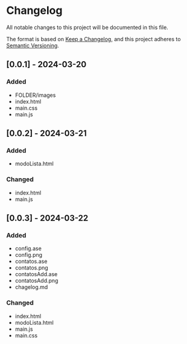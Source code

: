 # Changelog

All notable changes to this project will be documented in this file.

The format is based on [Keep a Changelog](https://keepachangelog.com/en/1.1.0/),
and this project adheres to [Semantic Versioning](https://semver.org/spec/v2.0.0.html).

## [0.0.1] - 2024-03-20
### Added
- FOLDER/images
- index.html
- main.css
- main.js

## [0.0.2] - 2024-03-21
### Added
- modoLista.html
### Changed
- index.html
- main.js

## [0.0.3] - 2024-03-22
### Added
- config.ase
- config.png
- contatos.ase
- contatos.png
- contatosAdd.ase
- contatosAdd.png
- chagelog.md
### Changed
- index.html
- modoLista.html
- main.js
- main.css
